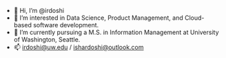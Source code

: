 - 👋 Hi, I’m @irdoshi
- 👀 I’m interested in Data Science, Product Management, and Cloud-based software development.
- 🌱 I’m currently pursuing a M.S. in Information Management at University of Washington, Seattle.
- 📫 irdoshi@uw.edu / ishardoshi@outlook.com

<!---
irdoshi/irdoshi is a ✨ special ✨ repository because its `README.md` (this file) appears on your GitHub profile.
You can click the Preview link to take a look at your changes.
--->
